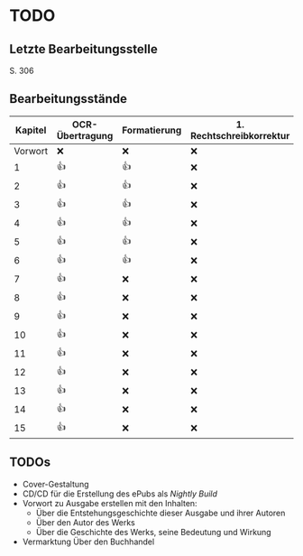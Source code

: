 TODO
====

Letzte Bearbeitungsstelle
-------------------------

S. 306


Bearbeitungsstände
------------------

| Kapitel | OCR-Übertragung | Formatierung | 1. Rechtschreibkorrektur | 2. Recht.korr. |
|---------|-----------------|--------------|--------------------------|----------------|
| Vorwort | :x:             | :x:          | :x:                      | :x:            |
| 1       | :+1:            | :+1:         | :x:                      | :x:            |
| 2       | :+1:            | :+1:         | :x:                      | :x:            |
| 3       | :+1:            | :+1:         | :x:                      | :x:            |
| 4       | :+1:            | :+1:         | :x:                      | :x:            |
| 5       | :+1:            | :+1:         | :x:                      | :x:            |
| 6       | :+1:            | :+1:         | :x:                      | :x:            |
| 7       | :+1:            | :x:          | :x:                      | :x:            |
| 8       | :+1:            | :x:          | :x:                      | :x:            |
| 9       | :+1:            | :x:          | :x:                      | :x:            |
| 10      | :+1:            | :x:          | :x:                      | :x:            |
| 11      | :+1:            | :x:          | :x:                      | :x:            |
| 12      | :+1:            | :x:          | :x:                      | :x:            |
| 13      | :+1:            | :x:          | :x:                      | :x:            |
| 14      | :+1:            | :x:          | :x:                      | :x:            |
| 15      | :+1:            | :x:          | :x:                      | :x:            |


TODOs
-----

- Cover-Gestaltung
- CD/CD für die Erstellung des ePubs als *Nightly Build*
- Vorwort zu Ausgabe erstellen mit den Inhalten:
  - Über die Entstehungsgeschichte dieser Ausgabe und ihrer Autoren
  - Über den Autor des Werks
  - Über die Geschichte des Werks, seine Bedeutung und Wirkung
- Vermarktung Über den Buchhandel